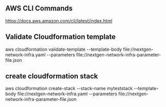 ## AWS CLI Commands
https://docs.aws.amazon.com/cli/latest/index.html

## Validate Cloudformation template
aws cloudformation validate-template --template-body file://nextgen-network-infra.yaml
--parameters file://nextgen-network-infra-parameter-file.json

## create cloudformation stack
aws cloudformation create-stack --stack-name myteststack --template-body file://nextgen-network-infra.yaml --parameters file://nextgen-network-infra-parameter-file.json
